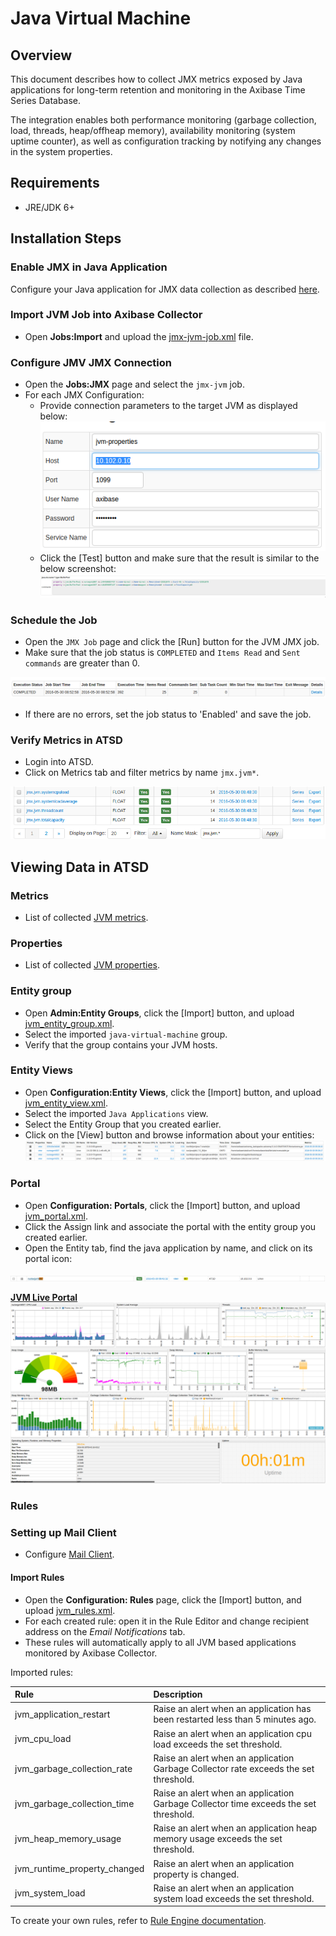 # Java Virtual Machine

## Overview

This document describes how to collect JMX metrics exposed by Java applications for long-term retention and monitoring in the Axibase Time Series Database.

The integration enables both performance monitoring (garbage collection, load, threads, heap/offheap memory), availability monitoring (system uptime counter), as well as configuration tracking by notifying any changes in the system properties.  

## Requirements

* JRE/JDK 6+

## Installation Steps

### Enable JMX in Java Application

Configure your Java application for JMX data collection as described [here](../../jmx.md).

### Import JVM Job into Axibase Collector

 * Open **Jobs:Import** and upload the [jmx-jvm-job.xml](configs/jvm_job.xml) file.

### Configure JMV JMX Connection

* Open the **Jobs:JMX** page and select the `jmx-jvm` job.
* For each JMX Configuration:
    * Provide connection parameters to the target JVM as displayed below:
    ![](images/jvm_jmx_configuration.png)
    * Click the [Test] button and make sure that the result is similar to the below screenshot:
    ![](images/jvm_test_jmx_configuration.png)

### Schedule the Job

* Open the `JMX Job` page and click the [Run] button for the JVM JMX job.
* Make sure that the job status is `COMPLETED` and `Items Read` and `Sent commands` are greater than 0.

![](images/test_run.png)

* If there are no errors, set the job status to 'Enabled' and save the job.

### Verify Metrics in ATSD

* Login into ATSD.
* Click on Metrics tab and filter metrics by name `jmx.jvm*`.

![](images/jvm_metrics.png)

## Viewing Data in ATSD

### Metrics

* List of collected [JVM metrics](metric-list.md).

### Properties

* List of collected [JVM properties](properties-list.md).

### Entity group

* Open **Admin:Entity Groups**, click the [Import] button, and upload  [jvm_entity_group.xml](configs/jvm_entity_group.xml).
* Select the imported `java-virtual-machine` group.
* Verify that the group contains your JVM hosts.

### Entity Views

* Open **Configuration:Entity Views**, click the [Import] button, and upload  [jvm_entity_view.xml](configs/jvm_entity_view.xml).
* Select the imported `Java Applications` view.
* Select the Entity Group that you created earlier.
* Click on the [View] button and browse information about your entities:
![](images/jvm_entity_view.png)

### Portal

* Open **Configuration: Portals**, click the [Import] button, and upload [jvm_portal.xml](configs/jvm_portal.xml).
* Click the Assign link and associate the portal with the entity group you created earlier.
* Open the Entity tab, find the java application by name, and click on its portal icon:

![](images/jvm_portal_icon.png)

[**JVM Live Portal**](http://apps.axibase.com/chartlab/e6911d9d)
![](images/jvm_portal.png)

### Rules

### Setting up Mail Client

* Configure [Mail Client](https://github.com/axibase/atsd-docs/blob/master/administration/setting-up-email-client.md).

#### Import Rules

* Open the **Configuration: Rules** page, click the [Import] button, and upload [jvm_rules.xml](configs/jvm_rules.xml).
* For each created rule: open it in the Rule Editor and change recipient address on the *Email Notifications* tab.
* These rules will automatically apply to all JVM based applications monitored by Axibase Collector.

Imported rules:

| **Rule** |  **Description** |
| :--- | :--- |
| jvm_application_restart | Raise an alert when an application has been restarted less than 5 minutes ago.  |
| jvm_cpu_load | Raise an alert when an application cpu load exceeds the set threshold. |
| jvm_garbage_collection_rate |  Raise an alert when an application Garbage Collector rate exceeds the set threshold. |
| jvm_garbage_collection_time |   Raise an alert when an application Garbage Collector time exceeds the set threshold. |
| jvm_heap_memory_usage | Raise an alert when an application heap memory usage exceeds the set threshold. |
| jvm_runtime_property_changed | Raise an alert when an application property is changed. |
| jvm_system_load | Raise an alert when an application system load exceeds the set threshold. |

To create your own rules, refer to [Rule Engine documentation](https://github.com/axibase/atsd-docs/blob/master/rule-engine/rule-engine.md).
